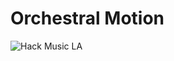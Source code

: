 # Orchestral Motion

![Hack Music LA](https://github.com/orchestral-motion/orchestral-motion.github.io/blob/master/static/img/hack-music-la.png?raw=true)
